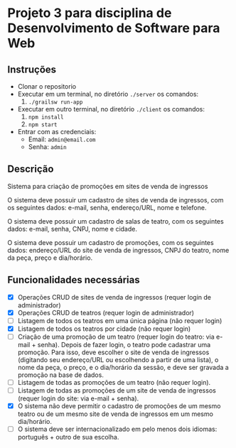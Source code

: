 # Projeto 3 para disciplina de Desenvolvimento de Software para Web

## Instruções

- Clonar o repositorio
- Executar em um terminal, no diretório `./server` os comandos:
    1. `./grailsw run-app`
- Executar em outro terminal, no diretório `./client` os comandos:
    1. `npm install`
    2. `npm start`
- Entrar com as credenciais:
    - Email: `admin@email.com`
    - Senha: `admin`

## Descrição

Sistema para criação de promoções em sites de venda de ingressos

O sistema deve possuir um cadastro de sites de venda de ingressos, com os
seguintes dados: e-mail, senha, endereço/URL, nome e telefone.

O sistema deve possuir um cadastro de salas de teatro, com os seguintes dados:
e-mail, senha, CNPJ, nome e cidade.

O sistema deve possuir um cadastro de promoções, com os seguintes dados:
endereço/URL do site de venda de ingressos, CNPJ do teatro, nome da peça,
preço e dia/horário.

## Funcionalidades necessárias
- [X]  Operações CRUD de sites de venda de ingressos (requer login de
administrador)
- [X] Operações CRUD de teatros (requer login de administrador)
- [ ] Listagem de todos os teatros em uma única página (não requer login)
- [X] Listagem de todos os teatros por cidade (não requer login)
- [ ] Criação de uma promoção de um teatro (requer login do teatro: via e-
mail + senha). Depois de fazer login, o teatro pode cadastrar uma
promoção. Para isso, deve escolher o site de venda de ingressos
(digitando seu endereço/URL ou escolhendo a partir de uma lista), o nome
da peça, o preço, e o dia/horário da sessão, e deve ser gravada a
promoção na base de dados.
- [ ] Listagem de todas as promoções de um teatro (não requer login).
- [ ] Listagem de todas as promoções de um site de venda de ingressos
(requer login do site: via e-mail + senha).
- [X] O sistema não deve permitir o cadastro de promoções de um mesmo
teatro ou de um mesmo site de venda de ingressos em um mesmo
dia/horário.
- [ ] O sistema deve ser internacionalizado em pelo menos dois idiomas:
português + outro de sua escolha.
